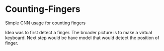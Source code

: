 # Counting-Fingers
Simple CNN usage for counting fingers

Idea was to first detect a finger. The broader picture is to make a virtual keyboard. Next step would be have model that would detect the position of finger.
